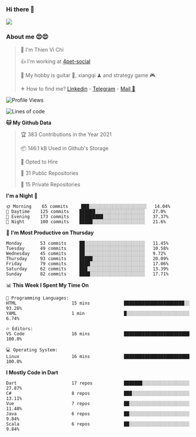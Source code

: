 ### Hi there 👋
![](https://media1.tenor.com/images/9aa4aee77151757a310fcdb4b8fd2a0a/tenor.gif?itemid=12671405)

### About me 😍😍

> 🙎 I'm Thien Vi Chi
> 
> 👍 I'm working at [4pet-social](https://github.com/4pet-social)
>
> 🥞 My hobby is guitar 🎸, xiangqi ♟ and strategy game 🎮.
> 
> ✈ How to find me? [Linkedin](https://www.linkedin.com/in/tvc12/) - [Telegram](https://t.me/yeutham212) - [Mail 📧](mailto:meomeocf98@gmail.com)
> 

<!--START_SECTION:waka-->
![Profile Views](http://img.shields.io/badge/Profile%20Views-0-blue)

![Lines of code](https://img.shields.io/badge/From%20Hello%20World%20I%27ve%20Written-731567%20lines%20of%20code-blue)

**🐱 My Github Data** 

> 🏆 383 Contributions in the Year 2021
 > 
> 📦 146.1 kB Used in Github's Storage 
 > 
> 💼 Opted to Hire
 > 
> 📜 31 Public Repositories 
 > 
> 🔑 15 Private Repositories  
 > 
**I'm a Night 🦉** 

```text
🌞 Morning    65 commits     ███░░░░░░░░░░░░░░░░░░░░░░   14.04% 
🌆 Daytime    125 commits    ██████░░░░░░░░░░░░░░░░░░░   27.0% 
🌃 Evening    173 commits    █████████░░░░░░░░░░░░░░░░   37.37% 
🌙 Night      100 commits    █████░░░░░░░░░░░░░░░░░░░░   21.6%

```
📅 **I'm Most Productive on Thursday** 

```text
Monday       53 commits     ██░░░░░░░░░░░░░░░░░░░░░░░   11.45% 
Tuesday      49 commits     ██░░░░░░░░░░░░░░░░░░░░░░░   10.58% 
Wednesday    45 commits     ██░░░░░░░░░░░░░░░░░░░░░░░   9.72% 
Thursday     93 commits     █████░░░░░░░░░░░░░░░░░░░░   20.09% 
Friday       79 commits     ████░░░░░░░░░░░░░░░░░░░░░   17.06% 
Saturday     62 commits     ███░░░░░░░░░░░░░░░░░░░░░░   13.39% 
Sunday       82 commits     ████░░░░░░░░░░░░░░░░░░░░░   17.71%

```


📊 **This Week I Spent My Time On** 

```text
💬 Programming Languages: 
HTML                     15 mins             ███████████████████████░░   93.26% 
YAML                     1 min               █░░░░░░░░░░░░░░░░░░░░░░░░   6.74%

🔥 Editors: 
VS Code                  16 mins             █████████████████████████   100.0%

💻 Operating System: 
Linux                    16 mins             █████████████████████████   100.0%

```

**I Mostly Code in Dart** 

```text
Dart                     17 repos            ███████░░░░░░░░░░░░░░░░░░   27.87% 
C#                       8 repos             ███░░░░░░░░░░░░░░░░░░░░░░   13.11% 
Vue                      7 repos             ██░░░░░░░░░░░░░░░░░░░░░░░   11.48% 
Java                     6 repos             ██░░░░░░░░░░░░░░░░░░░░░░░   9.84% 
Scala                    6 repos             ██░░░░░░░░░░░░░░░░░░░░░░░   9.84%

```



<!--END_SECTION:waka-->